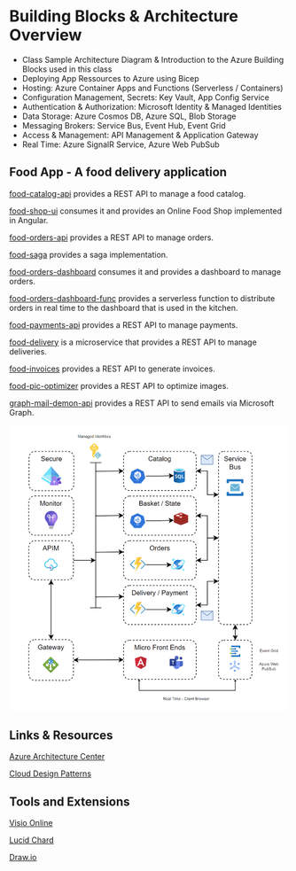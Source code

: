 # Building Blocks & Architecture Overview

- Class Sample Architecture Diagram & Introduction to the Azure Building Blocks used in this class
- Deploying App Ressources to Azure using Bicep
- Hosting: Azure Container Apps and Functions (Serverless / Containers)
- Configuration Management, Secrets: Key Vault, App Config Service
- Authentication & Authorization: Microsoft Identity & Managed Identities
- Data Storage: Azure Cosmos DB, Azure SQL, Blob Storage
- Messaging Brokers: Service Bus, Event Hub, Event Grid
- Access & Management: API Management & Application Gateway
- Real Time: Azure SignalR Service, Azure Web PubSub

## Food App - A food delivery application

[food-catalog-api](/app/food-catalog-api/) provides a REST API to manage a food catalog.

[food-shop-ui](/app/food-shop-ui//) consumes it and provides an Online Food Shop implemented in Angular.

[food-orders-api](/app/food-orders-api/) provides a REST API to manage orders.

[food-saga](/app/food-saga/) provides a saga implementation.

[food-orders-dashboard](/app/food-orders-dashboard/) consumes it and provides a dashboard to manage orders.

[food-orders-dashboard-func](/app/food-orders-dashboard-func/) provides a serverless function to distribute orders in real time to the dashboard that is used in the kitchen.

[food-payments-api](/app/food-payments-api/) provides a REST API to manage payments.

[food-delivery](/app/food-delivery) is a microservice that provides a REST API to manage deliveries.

[food-invoices](/app/food-invoices/) provides a REST API to generate invoices.

[food-pic-optimizer](/app/food-pic-optimizer/) provides a REST API to optimize images.

[graph-mail-demon-api](/app/graph-mail-demon-api/) provides a REST API to send emails via Microsoft Graph.


![food-app](_images/app.png)

## Links & Resources

[Azure Architecture Center](https://docs.microsoft.com/en-us/azure/architecture/browse/)

[Cloud Design Patterns](https://docs.microsoft.com/en-us/azure/architecture/patterns/)

## Tools and Extensions

[Visio Online](https://www.microsoft.com/de-de/microsoft-365/visio/flowchart-software)

[Lucid Chard](https://www.lucidchart.com/)

[Draw.io](https://www.diagrams.net/)

